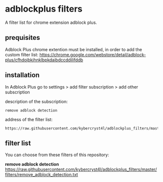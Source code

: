 # adblockplus filters
A filter list for chrome extension adblock plus.

## prequisites
Adblock Plus chrome extention must be installed, in order to add the custom filter list:
https://chrome.google.com/webstore/detail/adblock-plus/cfhdojbkjhnklbpkdaibdccddilifddb

## installation
In Adblock Plus go to settings > add filter subscription > add other subscription

description of the subscription:
```
remove adblock detection
```
address of the filter list:
```
https://raw.githubusercontent.com/kybercryst4l/adblockplus_filters/master/filters/remove_adblock_detection.txt
```

## filter list
You can choose from these filters of this repository:

**remove adblock detection**
https://raw.githubusercontent.com/kybercryst4l/adblockplus_filters/master/filters/remove_adblock_detection.txt
